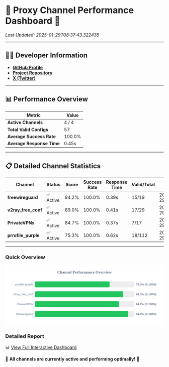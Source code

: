 # 🌟 Proxy Channel Performance Dashboard 🌟

_Last Updated: 2025-01-29T08:37:43.322435_

---

## 👩‍💻 Developer Information

- **[GitHub Profile](https://github.com/4n0nymou3)**  
- **[Project Repository](https://github.com/4n0nymou3/multi-proxy-config-fetcher)**  
- **[X (Twitter)](https://x.com/4n0nymou3)**  

---

## 📊 Performance Overview

| Metric                | Value       |
|-----------------------|-------------|
| **Active Channels**   | 4 / 4       |
| **Total Valid Configs** | 57          |
| **Average Success Rate** | 100.0%      |
| **Average Response Time** | 0.45s       |

---

## 📋 Detailed Channel Statistics

| Channel          | Status     | Score  | Success Rate | Response Time | Valid/Total | Last Success               |
|------------------|------------|--------|--------------|---------------|-------------|----------------------------|
| **freewireguard**  | ✅ Active  | 94.2%  | 100.0% | 0.39s         | 15/19       | 2025-01-29T08:37:43.321041 |
| **v2ray_free_conf**  | ✅ Active  | 89.0%  | 100.0% | 0.41s         | 17/29       | 2025-01-29T08:37:42.490200 |
| **PrivateVPNs**  | ✅ Active  | 84.7%  | 100.0% | 0.37s         | 7/17       | 2025-01-29T08:37:42.900105 |
| **prrofile_purple**  | ✅ Active  | 75.3%  | 100.0% | 0.62s         | 18/112       | 2025-01-29T08:37:42.046112 |

---

### Quick Overview
<div align="center">
  <a href="https://raw.githubusercontent.com/nullluser/NullRepo/refs/heads/main/assets/channel_stats_chart.svg">
    <img src="https://raw.githubusercontent.com/nullluser/NullRepo/refs/heads/main/assets/channel_stats_chart.svg" alt="Source Performance Statistics" width="800">
  </a>
</div>

### Detailed Report
📊 [View Full Interactive Dashboard](https://htmlpreview.github.io/?https://github.com/nullluser/NullRepo/blob/main/assets/performance_report.html)

🎉 **All channels are currently active and performing optimally!** 🎉
